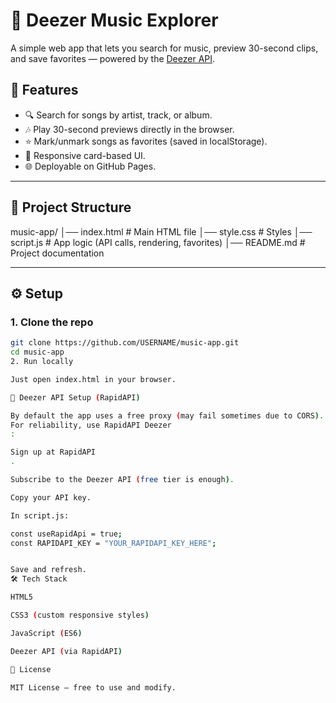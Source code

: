 # 🎵 Deezer Music Explorer

A simple web app that lets you search for music, preview 30-second clips, and save favorites — powered by the [Deezer API](https://rapidapi.com/deezerdevs/api/deezer-1).

## 🚀 Features
- 🔍 Search for songs by artist, track, or album.  
- 🎶 Play 30-second previews directly in the browser.  
- ⭐ Mark/unmark songs as favorites (saved in localStorage).  
- 🎨 Responsive card-based UI.  
- 🌐 Deployable on GitHub Pages.

---

## 📂 Project Structure
music-app/
│── index.html # Main HTML file
│── style.css # Styles
│── script.js # App logic (API calls, rendering, favorites)
│── README.md # Project documentation

---

## ⚙️ Setup

### 1. Clone the repo
```bash
git clone https://github.com/USERNAME/music-app.git
cd music-app
2. Run locally

Just open index.html in your browser.

🔑 Deezer API Setup (RapidAPI)

By default the app uses a free proxy (may fail sometimes due to CORS).
For reliability, use RapidAPI Deezer
:

Sign up at RapidAPI
.

Subscribe to the Deezer API (free tier is enough).

Copy your API key.

In script.js:

const useRapidApi = true;
const RAPIDAPI_KEY = "YOUR_RAPIDAPI_KEY_HERE";


Save and refresh.
🛠️ Tech Stack

HTML5

CSS3 (custom responsive styles)

JavaScript (ES6)

Deezer API (via RapidAPI)

📜 License

MIT License — free to use and modify.
